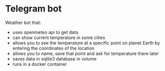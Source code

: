 # Telegram bot
Weather bot that:
- uses openmeteo api to get data
- can show current temperature in some cities
- allows you to see the temperature at a specific point on planet Earth by entering the coordinates of the location
- allows you to name, save that point and ask for temperature there later
- saves data in sqlite3 database in volume
- runs in a docker container 
